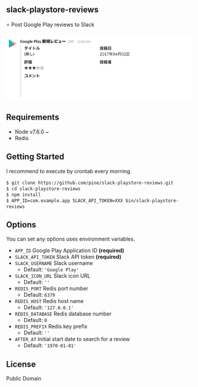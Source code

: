 slack-playstore-reviews
-----------------------

:star: Post Google Play reviews to Slack

![](ss.png)

## Requirements

- Node v7.6.0 ~
- Redis

## Getting Started

I recommend to execute by crontab every morning.

```
$ git clone https://github.com/pine/slack-playstore-reviews.git
$ cd slack-playstore-reviews
$ npm install
$ APP_ID=com.example.app SLACK_API_TOKEN=XXX bin/slack-playstore-reviews
```

## Options

You can set any options uses environment variables.

- `APP_ID` Google Play Application ID **(required)**
- `SLACK_API_TOKEN` Slack API token **(required)**
- `SLACK_USERNAME` Slack username
  - Default: `'Google Play'`
- `SLACK_ICON_URL` Slack icon URL
  - Default: `''`
- `REDIS_PORT` Redis port number
  - Default: `6379`
- `REDIS_HOST` Redis host name
  - Default: `'127.0.0.1'`
- `REDIS_DATABASE` Redis database number
  - Default: `0`
- `REDIS_PREFIX` Redis key prefix
  - Default: `''`
- `AFTER_AT` Initial start date to search for a review
  - Default: `'1970-01-01'`

## License
Public Domain

